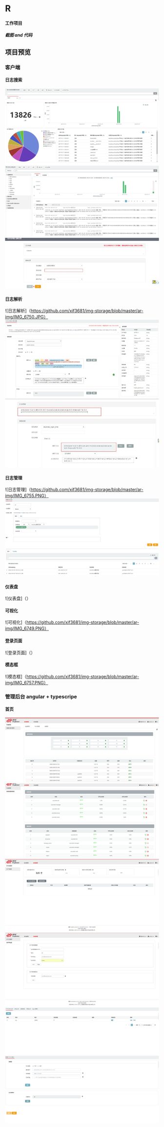 # R
#### 工作项目
##### 截图 and 代码
## 项目预览
### 客户端
#### 日志搜索
![日志搜索](https://github.com/xif3681/img-storage/blob/master/ar-img/IMG_6753.PNG)
![](https://github.com/xif3681/img-storage/blob/master/ar-img/IMG_6756.PNG)
![](https://github.com/xif3681/img-storage/blob/master/ar-img/IMG_6760.JPG)
#### 日志解析
![日志解析]（https://github.com/xif3681/img-storage/blob/master/ar-img/IMG_6750.JPG）
![日志解析](https://github.com/xif3681/img-storage/blob/master/ar-img/IMG_6752.PNG)
![](https://github.com/xif3681/img-storage/blob/master/ar-img/IMG_6758.JPG)
#### 日志管理
![日志管理]（https://github.com/xif3681/img-storage/blob/master/ar-img/IMG_6755.PNG）
![日志管理](https://github.com/xif3681/img-storage/blob/master/ar-img/IMG_6754.PNG)
#### 仪表盘
![仪表盘]（）
#### 可视化
![可视化]（https://github.com/xif3681/img-storage/blob/master/ar-img/IMG_6749.PNG）
#### 登录页面
![登录页面]（）
#### 模态框
![模态框]（https://github.com/xif3681/img-storage/blob/master/ar-img/IMG_6757.PNG）
### 管理后台 angular + typescripe
#### 首页
![存储管理](https://github.com/xif3681/img-storage/blob/master/ar-img/IMG_6763.PNG)
![容器级服务管理](https://github.com/xif3681/img-storage/blob/master/ar-img/IMG_6764.PNG)
![许可证管理](https://github.com/xif3681/img-storage/blob/master/ar-img/IMG_6765.PNG)
![SMTP配置](https://github.com/xif3681/img-storage/blob/master/ar-img/IMG_6766.PNG)
![SMTP配置](https://github.com/xif3681/img-storage/blob/master/ar-img/IMG_6767.PNG)
![SMTP配置](https://github.com/xif3681/img-storage/blob/master/ar-img/IMG_6768.PNG)
